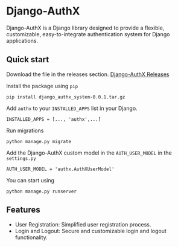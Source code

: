 # Django-AuthX

Django-AuthX is a Django library designed to provide a flexible, customizable, easy-to-integrate authentication system for Django applications. 

## Quick start

Download the file in the releases section.
<a href="https://github.com/kiannaquines/Django-AuthX/releases
">Django-AuthX Releases</a>

Install the package using `pip`
```
pip install django_authx_system-0.0.1.tar.gz
```

Add `authx` to your `INSTALLED_APPS` list in your Django.
```
INSTALLED_APPS = [..., 'authx',...]
```

Run migrations
```
python manage.py migrate
```

Add the Django-AuthX custom model in the `AUTH_USER_MODEL` in the `settings.py`
```
AUTH_USER_MODEL = 'authx.AuthXUserModel'
```
You can start using
```
python manage.py runserver
```

## Features

* User Registration: Simplified user registration process.
* Login and Logout: Secure and customizable login and logout functionality.
